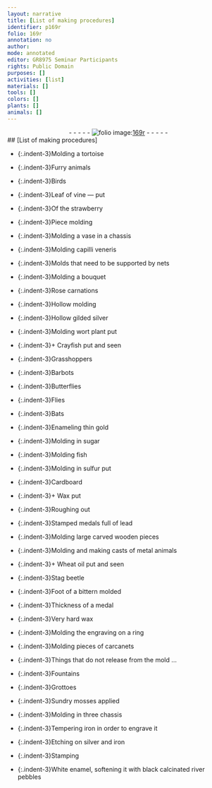 ```yaml
---
layout: narrative
title: [List of making procedures]
identifier: p169r
folio: 169r
annotation: no
author:
mode: annotated
editor: GR8975 Seminar Participants
rights: Public Domain
purposes: []
activities: [list]
materials: []
tools: []
colors: []
plants: []
animals: []
---
```


 <div class="folio" align="center">- - - - - <a href="http://gallica.bnf.fr/ark:/12148/btv1b10500001g/f343.item" target="_blank"><img src="https://cu-mkp.github.io/GR8975-edition/assets/photo-icon.png" alt="folio image: " style="display:inline-block; margin-bottom:-3px;"/>169r</a> - - - - - </div> <span class="activity"></span> 
## [List of making procedures]

 
 
- {:.indent-3}Molding a tortoise
 
- {:.indent-3}Furry animals
 
- {:.indent-3}Birds
 
- {:.indent-3}Leaf of vine — put
 
- {:.indent-3}Of the strawberry
 
- {:.indent-3}Piece molding
 
- {:.indent-3}Molding a vase in a chassis
 
- {:.indent-3}Molding capilli veneris
 
- {:.indent-3}Molds that need to be supported by nets
 
- {:.indent-3}Molding a bouquet
 
- {:.indent-3}Rose carnations
 
- {:.indent-3}Hollow molding
 
- {:.indent-3}Hollow gilded silver
 
- {:.indent-3}Molding wort plant put
 
- {:.indent-3}\+ Crayfish put and seen
 
- {:.indent-3}Grasshoppers
 
- {:.indent-3}Barbots
 
- {:.indent-3}Butterflies
 
- {:.indent-3}Flies
 
- {:.indent-3}Bats
 
- {:.indent-3}Enameling thin gold
 
- {:.indent-3}Molding in sugar
 
- {:.indent-3}Molding fish
 
- {:.indent-3}Molding in sulfur put
 
- {:.indent-3}Cardboard
 
- {:.indent-3}\+ Wax put
 
- {:.indent-3}Roughing out
 
- {:.indent-3}Stamped medals full of lead
 
- {:.indent-3}Molding large carved wooden pieces
 
- {:.indent-3}Molding and making casts of metal animals
 
- {:.indent-3}\+ Wheat oil put and seen
 
- {:.indent-3}Stag beetle
 
- {:.indent-3}Foot of a bittern molded
 
- {:.indent-3}Thickness of a medal
 
- {:.indent-3}Very hard wax
 
- {:.indent-3}Molding the engraving on a ring
 
- {:.indent-3}Molding pieces of carcanets
 
- {:.indent-3}Things that do not release from the mold … 
 
- {:.indent-3}Fountains
 
- {:.indent-3}Grottoes
 
- {:.indent-3}Sundry mosses applied
 
- {:.indent-3}Molding in three chassis
 
- {:.indent-3}Tempering iron in order to engrave it
 
- {:.indent-3}Etching on silver and iron
 
- {:.indent-3}Stamping
 
- {:.indent-3}White enamel, softening it with black calcinated river pebbles
 
 